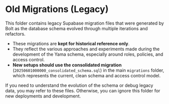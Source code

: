 # Old Migrations (Legacy)

This folder contains legacy Supabase migration files that were generated by Bolt as the database schema evolved through multiple iterations and refactors.

- These migrations are **kept for historical reference only**.
- They reflect the various approaches and experiments made during the development of the Yama schema, especially around roles, policies, and access control.
- **New setups should use the consolidated migration** (`20250601000000_consolidated_schema.sql`) in the main `migrations` folder, which represents the current, clean schema and access control model.

If you need to understand the evolution of the schema or debug legacy data, you may refer to these files. Otherwise, you can ignore this folder for new deployments and development. 